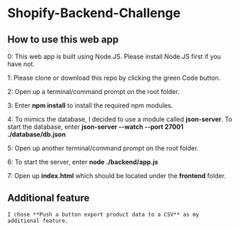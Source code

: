 # Shopify-Backend-Challenge

## How to use this web app
  0: This web app is built using Node.JS. Please install Node.JS first if you have not.
  
  1: Please clone or download this repo by clicking the green Code button.
  
  2: Open up a terminal/command prompt on the root folder.
 
  3: Enter **npm install** to install the required npm modules.
  
  4: To mimics the database, I decided to use a module called **json-server**.
     To start the database, enter **json-server --watch --port 27001 ./database/db.json**
  
  5: Open up another terminal/command prompt on the root folder.
   
  6: To start the server, enter **node ./backend/app.js**
  
  7: Open up **index.html** which should be located under the **frontend** folder. 
  
  ## Additional feature
  
    I chose **Push a button export product data to a CSV** as my additional feature.
